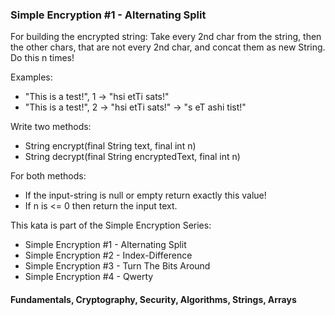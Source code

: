 ### Simple Encryption #1 - Alternating Split

<p> For building the encrypted string: Take every 2nd char from the string, then the other chars, that are not every 2nd char, and concat them as new String.
Do this n times!

<p> Examples:

- "This is a test!", 1 -> "hsi  etTi sats!"
- "This is a test!", 2 -> "hsi  etTi sats!" -> "s eT ashi tist!"

<p> Write two methods:

- String encrypt(final String text, final int n)
- String decrypt(final String encryptedText, final int n)

<p> For both methods:

- If the input-string is null or empty return exactly this value!
- If n is <= 0 then return the input text.

<p> This kata is part of the Simple Encryption Series:

- Simple Encryption #1 - Alternating Split
- Simple Encryption #2 - Index-Difference
- Simple Encryption #3 - Turn The Bits Around
- Simple Encryption #4 - Qwerty

#### Fundamentals, Cryptography, Security, Algorithms, Strings, Arrays
